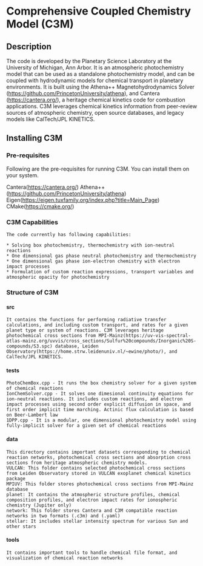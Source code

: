 # Comprehensive Coupled Chemistry Model (C3M)

## Description
The code is developed by the Planetary Science Laboratory at the University of Michigan, Ann Arbor. It is an atmospheric photochemistry model that can be used as a standalone photochemistry model,
and can be coupled with hydrodynamic models for chemical transport in planetary environments. It is built using the Athena++ Magnetohydrodynamics Solver (https://github.com/PrincetonUniversity/athena), and Cantera (https://cantera.org/), a heritage chemical kinetics code for combustion applications. C3M leverages chemical kinetics information from peer-review sources of atmospheric chemistry, open source databases, and legacy models like CalTech/JPL KINETICS.

## Installing C3M

### Pre-requisites
Following are the pre-requisites for running C3M. You can install them on your system.

Cantera(https://cantera.org/)
Athena++(https://github.com/PrincetonUniversity/athena)
Eigen(https://eigen.tuxfamily.org/index.php?title=Main_Page)
CMake(https://cmake.org/)


### C3M Capabilities
```
The code currently has following capabilities:

* Solving box photochemistry, thermochemistry with ion-neutral reactions
* One dimensional gas phase neutral photochemistry and thermochemistry
* One dimensional gas phase ion-electron chemistry with electron impact processes
* Formulation of custom reaction expressions, transport variables and atmospheric opacity for photochemistry
```

### Structure of C3M
#### src
```
It contains the functions for performing radiative transfer calculations, and including custom transport, and rates for a given planet type or system of reactions. C3M leverages heritage photochemical cross sections from MPI-Mainz(https://uv-vis-spectral-atlas-mainz.org/uvvis/cross_sections/Sulfur%20compounds/Inorganic%20S-compounds/S3.spc) database, Leiden Observatory(https://home.strw.leidenuniv.nl/~ewine/photo/), and CalTech/JPL KINETICS.
```
#### tests
```
PhotoChemBox.cpp - It runs the box chemistry solver for a given system of chemical reactions
IonChemSolver.cpp - It solves one dimesional continuity equations for ion-neutral reactions. It includes custom reactions, and electron impact processes using second order explicit diffusion in space, and first order implicit time marching. Actinic flux calculation is based on Beer-Lambert law
1DPP.cpp - It is a modular, one dimensional photochemistry model using fully-implicit solver for a given set of chemical reactions
```
#### data
```
This directory contains important datasets corresponding to chemical reaction networks, photochemical cross sections and absorption cross sections from heritage atmospheric chemistry models.
VULCAN: This folder contains selected photochemical cross sections from Leiden Observatory stored in VULCAN exoplanet chemical kinetics package
MPIUV: This folder stores photochemical cross sections from MPI-Mainz database
planet: It contains the atmospheric structure profiles, chemical composition profiles, and electron impact rates for ionospheric chemistry (Jupiter only)
network: This folder stores Cantera and C3M compatible reaction networks in two formats (.c3m) and (.yaml)
stellar: It includes stellar intensity spectrum for various Sun and other stars
```
#### tools
```
It contains important tools to handle chemical file format, and visualization of chemical reaction networks
```
